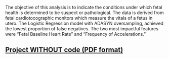 The objective of this analysis is to indicate the conditions under which fetal health is determined to be suspect or pathological. The data is derived from fetal cardiotocographic monitors which measure the vitals of a fetus in utero. The Logistic Regression model with ADASYN oversampling, achieved the lowest proportion of false negatives. The two most impactful features were “Fetal Baseline Heart Rate” and “Frequency of Accelerations.”

## [Project WITHOUT code (PDF format)](Fetal_Toco.pdf)
